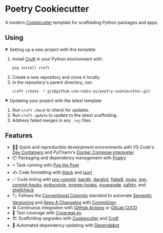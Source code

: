 # Poetry Cookiecutter

A modern [Cookiecutter](https://cookiecutter.readthedocs.io) template for scaffolding Python packages and apps.

## Using

<details open>
<summary>Setting up a new project with this template</summary>

1. Install [Cruft](https://cruft.github.io/cruft/) in your Python environment with:
   ```bash
   pip install cruft
   ```
2. Create a new repository and clone it locally.
3. In the repository's parent directory, run:
   ```bash
   cruft create -f git@github.com:radix-ai/poetry-cookiecutter.git
   ```

</details>

<details open>
<summary>Updating your project with the latest template</summary>

1. Run `cruft check` to check for updates.
2. Run `cruft update` to update to the latest scaffolding.
3. Address failed merges in any `.rej` files.

</details>

## Features

- 🧑‍💻 Quick and reproducible development environments with VS Code's [Dev Containers](https://code.visualstudio.com/docs/remote/containers) and PyCharm's [Docker Compose interpreter](https://www.jetbrains.com/help/pycharm/using-docker-compose-as-a-remote-interpreter.html#docker-compose-remote)
- 📦 Packaging and dependency management with [Poetry](https://github.com/python-poetry/poetry)
- ⚡️ Task running with [Poe the Poet](https://github.com/nat-n/poethepoet)
- ✍️ Code formatting with [black](https://github.com/psf/black) and [isort](https://github.com/PyCQA/isort)
- ✅ Code linting with [pre-commit](https://pre-commit.com/): [bandit](https://github.com/PyCQA/bandit), [darglint](https://github.com/terrencepreilly/darglint), [flake8](https://github.com/PyCQA/flake8), [mypy](https://github.com/python/mypy), [pre-commit-hooks](https://github.com/pre-commit/pre-commit-hooks), [pydocstyle](https://github.com/PyCQA/pydocstyle), [pygrep-hooks](https://github.com/pre-commit/pygrep-hooks), [pyupgrade](https://github.com/asottile/pyupgrade), [safety](https://github.com/pyupio/safety), and [shellcheck](https://github.com/koalaman/shellcheck)
- 🏷 Follows the [Conventional Commits](https://www.conventionalcommits.org/) standard to automate [Semantic Versioning](https://semver.org/) and [Keep A Changelog](https://keepachangelog.com/) with [Commitizen](https://github.com/commitizen-tools/commitizen)
- ♻️ Continuous integration with [GitHub Actions](https://docs.github.com/en/actions) or [GitLab CI/CD](https://docs.gitlab.com/ee/ci/)
- 🧪 Test coverage with [Coverage.py](https://github.com/nedbat/coveragepy)
- 🏗 Scaffolding upgrades with [Cookiecutter](https://github.com/cookiecutter/cookiecutter) and [Cruft](https://github.com/cruft/cruft)
- 🧰 Automated dependency updating with [Dependabot](https://docs.github.com/en/code-security/supply-chain-security/keeping-your-dependencies-updated-automatically/about-dependabot-version-updates)
